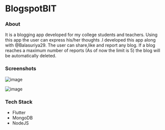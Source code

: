 # **BlogspotBIT**
### About
It is a blogging app developed for my college students and teachers. Using this app the user can express his/her thoughts .I developed this app along with @Balasuriya29. The user can share,like and report any blog. If a blog reaches a maximum number of reports (As of now the limit is 5) the blog will be automatically deleted. 

### Screenshots

![image](https://i.ibb.co/ZV1qN0f/1649306629473.jpg)  

![image](https://i.ibb.co/7rYr6yp/1649306629476.jpg)

### Tech Stack
* Flutter
* MongoDB
* NodeJS
